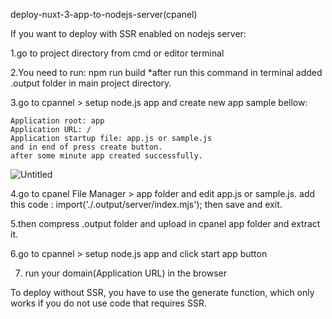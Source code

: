deploy-nuxt-3-app-to-nodejs-server(cpanel)

If you want to deploy with SSR enabled on nodejs server:

1.go to project directory from cmd or editor terminal

2.You need to run:
    npm run build
    *after run this command in terminal added .output folder in main project directory.
    
3.go to cpannel > setup node.js app and create new app sample bellow:

    Application root: app
    Application URL: / 
    Application startup file: app.js or sample.js
    and in end of press create button.
    after some minute app created successfully.

![Untitled](https://github.com/farzadj248/deploy-nuxt-3-app-to-nodejs-server/assets/55263969/ae92c314-5a4b-40d2-97d2-e984de71a6f1)


4.go to cpanel File Manager > app folder and edit app.js or sample.js.
  add this code : import('./.output/server/index.mjs');
  then save and exit.

5.then compress .output folder and upload in cpanel app folder and extract it.

6.go to cpannel > setup node.js app and click start app button

7. run your domain(Application URL) in the browser

To deploy without SSR, you have to use the generate function, which only works if you do not use code that requires SSR.
